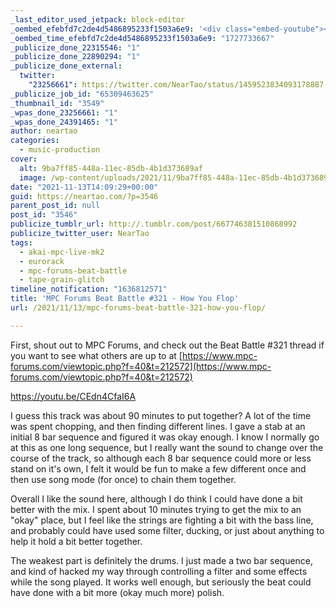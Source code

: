 ```yaml
---
_last_editor_used_jetpack: block-editor
_oembed_efebfd7c2de4d5486895233f1503a6e9: '<div class="embed-youtube"><iframe title="MPCForums Beat Battle #321 - How You Flop" width="750" height="422" src="https://www.youtube.com/embed/CEdn4CfaI6A?feature=oembed" frameborder="0" allow="accelerometer; autoplay; clipboard-write; encrypted-media; gyroscope; picture-in-picture; web-share" referrerpolicy="strict-origin-when-cross-origin" allowfullscreen></iframe></div>'
_oembed_time_efebfd7c2de4d5486895233f1503a6e9: "1727733667"
_publicize_done_22315546: "1"
_publicize_done_22890294: "1"
_publicize_done_external:
  twitter:
    "23256661": https://twitter.com/NearTao/status/1459523834093178887
_publicize_job_id: "65309463625"
_thumbnail_id: "3549"
_wpas_done_23256661: "1"
_wpas_done_24391465: "1"
author: neartao
categories:
  - music-production
cover:
  alt: 9ba7ff85-448a-11ec-85db-4b1d373689af
  image: /wp-content/uploads/2021/11/9ba7ff85-448a-11ec-85db-4b1d373689af.png
date: "2021-11-13T14:09:29+00:00"
guid: https://neartao.com/?p=3546
parent_post_id: null
post_id: "3546"
publicize_tumblr_url: http://.tumblr.com/post/667746381510868992
publicize_twitter_user: NearTao
tags:
  - akai-mpc-live-mk2
  - eurorack
  - mpc-forums-beat-battle
  - tape-grain-glitch
timeline_notification: "1636812571"
title: 'MPC Forums Beat Battle #321 - How You Flop'
url: /2021/11/13/mpc-forums-beat-battle-321-how-you-flop/

---
```

First, shout out to MPC Forums, and check out the Beat Battle #321 thread if you want to see what others are up to at [https://www.mpc-forums.com/viewtopic.php?f=40&t=212572](https://www.mpc-forums.com/viewtopic.php?f=40&t=212572)

https://youtu.be/CEdn4CfaI6A

I guess this track was about 90 minutes to put together? A lot of the time was spent chopping, and then finding different lines. I gave a stab at an initial 8 bar sequence and figured it was okay enough. I know I normally go at this as one long sequence, but I really want the sound to change over the course of the track, so although each 8 bar sequence could more or less stand on it's own, I felt it would be fun to make a few different once and then use song mode (for once) to chain them together.

Overall I like the sound here, although I do think I could have done a bit better with the mix. I spent about 10 minutes trying to get the mix to an "okay" place, but I feel like the strings are fighting a bit with the bass line, and probably could have used some filter, ducking, or just about anything to help it hold a bit better together.

The weakest part is definitely the drums. I just made a two bar sequence, and kind of hacked my way through controlling a filter and some effects while the song played. It works well enough, but seriously the beat could have done with a bit more (okay much more) polish.
